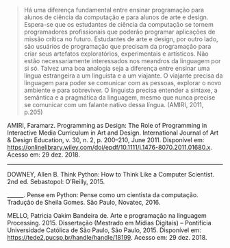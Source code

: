 > Há uma diferença fundamental entre ensinar programação para alunos de ciência da computação e para alunos de arte e design. Espera-se que os
estudantes de ciência da computação se tornem programadores profissionais que poderão programar aplicações de missão crítica no
futuro. Estudantes de arte e design, por outro lado, são usuários de programação que precisam da programação para criar seus artefatos
exploratórios, experimentais e artísticos. Não estão necessariamente interessados nos meandros da linguagem por si só. Talvez uma boa
analogia seja a diferença entre ensinar uma língua estrangeira a um linguista e a um viajante. O viajante precisa da linguagem para poder se
comunicar com as pessoas, explorar o novo ambiente e para sobreviver. O linguista precisa entender a sintaxe, a semântica e a pragmática da
linguagem, mesmo que nunca precise se comunicar com um falante nativo dessa língua. (AMIRI, 2011, p.205)

AMIRI, Faramarz. Programming as Design: The Role of Programming in Interactive Media Curriculum in Art and Design. International Journal of Art & Design
Education, v. 30, n. 2, p. 200–210, June 2011. Disponível em: <https://onlinelibrary.wiley.com/doi/epdf/10.1111/j.1476-8070.2011.01680.x>.
Acesso em: 29 dez. 2018.

----

DOWNEY, Allen B. Think Python: How to Think Like a Computer Scientist. 2nd ed. Sebastopol: O’Reilly, 2015.

______. Pense em Python: Pense como um cientista da computação. Tradução de Sheila Gomes. São Paulo, Novatec, 2016.

MELLO, Patricia Oakim Bandeira de. Arte e programação na linguagem Processing. 2015. Dissertação (Mestrado em Mídias Digitais) – Pontifícia
Universidade Católica de São Paulo, São Paulo, 2015. Disponível em: <https://tede2.pucsp.br/handle/handle/18199>. Acesso em: 29 dez. 2018.

